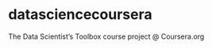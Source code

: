datasciencecoursera
===================

The Data Scientist’s Toolbox course project @ Coursera.org
